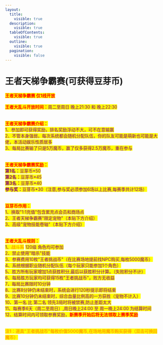 ```yaml
---
layout:
  title:
    visible: true
  description:
    visible: true
  tableOfContents:
    visible: true
  outline:
    visible: true
  pagination:
    visible: false
---
```


# 王者天梯争霸赛(可获得豆芽币)

&#x20;                                                                          <mark style="color:red;">**王者天梯争霸赛 仅1线开放**</mark>\
\
<mark style="color:red;">**王者大乱斗开放时间：**</mark><mark style="color:purple;">周二至周日 晚上21:30 和 晚上22:30</mark>\
\
\
<mark style="color:red;">**王者天梯争霸赛介绍：**</mark>\
&#x20;   <mark style="color:purple;">1、参加即可获得奖励，排名奖励浮动不大，可不在意输赢</mark>\
&#x20;   <mark style="color:purple;">2、不管本身强弱，每次系统都会随机分配队伍，你的队友可能是萌新也可能是大佬，本活动娱乐性质居多</mark>\
&#x20;   <mark style="color:purple;">3、每局比赛输了只是5万魔币，赢了仅多获得2.5万魔币，重在参与</mark>\
\
\
<mark style="color:red;">**王者天梯争霸赛奖励：**</mark>\
&#x20;   <mark style="color:purple;"></mark><mark style="color:purple;">**第1名：**</mark><mark style="color:purple;">豆芽币\*50</mark>\
&#x20;   <mark style="color:purple;"></mark><mark style="color:purple;">**第2名：**</mark><mark style="color:purple;">豆芽币\*45</mark>\
&#x20;   <mark style="color:purple;"></mark><mark style="color:purple;">**第3名：**</mark><mark style="color:purple;">豆芽币\*40</mark>\
&#x20;   <mark style="color:purple;"></mark><mark style="color:purple;">**参与奖：**</mark><mark style="color:purple;">豆芽币\*30（注意,参与奖必须参加6场以上比赛,每赛季共计12场）</mark>\
\
\
<mark style="color:red;">**豆芽币作用：**</mark>\
&#x20;   <mark style="color:purple;">1、换取"1:1充值"包含累充点会员和商场点</mark>\
&#x20;   <mark style="color:purple;">2、王者天梯争霸赛"限定宠物"（本贴下方介绍）</mark>\
&#x20;   <mark style="color:purple;">3、高级"宠物技能卷轴"（本贴下方介绍）</mark>\
\
\
<mark style="color:red;">**王者大乱斗规则：**</mark>\
&#x20;   <mark style="color:purple;">1、</mark><mark style="color:orange;">**战斗系**</mark> <mark style="color:purple;">120级 角色均可参加</mark>\
&#x20;   <mark style="color:purple;">2、禁止使用"暗杀"技能</mark>\
&#x20;   <mark style="color:purple;">3、参赛费用10枚"王者挑战币"（在比赛场地提前找NPC购买,每枚5000魔币）</mark>\
&#x20;   <mark style="color:purple;">4、系统根据职业随机分配队伍（每个玩家只能参加1个角色）</mark>\
&#x20;   <mark style="color:purple;">5、胜方所有玩家增加1点获胜积分,最后以获胜积分计算。（失败积分不计）</mark>\
&#x20;   <mark style="color:purple;">6、每局胜方玩家均可获得15枚"王者挑战币"，败方无收益</mark>\
&#x20;   <mark style="color:purple;">7、每局比赛限时10分钟</mark>\
&#x20;   <mark style="color:purple;">8、比赛8分钟仍未结束时，系统会进行120秒提示即将结束</mark>\
&#x20;   <mark style="color:purple;">9、比赛10分钟仍未结束时，综合血量比例高的一方获胜（宠物不计入）</mark>\
&#x20;   <mark style="color:purple;">10、第一名 比 第二名 领先3局时将被禁赛,防止差距太大</mark>\
&#x20;   <mark style="color:purple;">11、每赛季6天（周二至周日）,周日晚上24:00 至 周一晚上24:00 为结算时间</mark>\
&#x20;   <mark style="color:purple;">12、结算时间内可领取参赛奖励，</mark><mark style="color:red;">**新赛季开始后将无法领取上赛季奖励**</mark>\
\
\
<mark style="color:orange;">**注1：道具"王者挑战币"每枚价值5000魔币,在场地用魔币购买获得（双击可换回魔币）**</mark>
